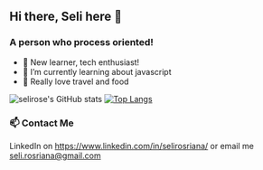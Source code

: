 ## Hi there, Seli here 👋

### A person who process oriented!
- 🔭 New learner, tech enthusiast!
- 🌱 I’m currently learning about javascript
- 🥘 Really love travel and food 

![selirose's GitHub stats](https://github-readme-stats.vercel.app/api?username=selirose&hide=contribs,prs) [![Top Langs](https://github-readme-stats.vercel.app/api/top-langs/?username=selirose&layout=compact)](https://github.com/selirose/github-readme-stats)


### 📫 Contact Me
LinkedIn on https://www.linkedin.com/in/selirosriana/ or email me seli.rosriana@gmail.com
